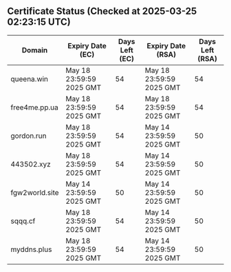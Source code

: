## Certificate Status (Checked at 2025-03-25 02:23:15 UTC)
| Domain | Expiry Date (EC) | Days Left (EC) | Expiry Date (RSA) | Days Left (RSA) |
|--------|-------------------|----------------|--------------------|--------------------|
| queena.win | May 18 23:59:59 2025 GMT | 54 | May 18 23:59:59 2025 GMT | 54 |
| free4me.pp.ua | May 18 23:59:59 2025 GMT | 54 | May 18 23:59:59 2025 GMT | 54 |
| gordon.run | May 18 23:59:59 2025 GMT | 54 | May 14 23:59:59 2025 GMT | 50 |
| 443502.xyz | May 18 23:59:59 2025 GMT | 54 | May 14 23:59:59 2025 GMT | 50 |
| fgw2world.site | May 14 23:59:59 2025 GMT | 50 | May 14 23:59:59 2025 GMT | 50 |
| sqqq.cf | May 18 23:59:59 2025 GMT | 54 | May 14 23:59:59 2025 GMT | 50 |
| myddns.plus | May 18 23:59:59 2025 GMT | 54 | May 14 23:59:59 2025 GMT | 50 |
